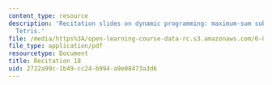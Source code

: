 ```yaml
---
content_type: resource
description: 'Recitation slides on dynamic programming: maximum-sum sub-array and
  Tetris.'
file: /media/https%3A/open-learning-course-data-rc.s3.amazonaws.com/6-006-introduction-to-algorithms-spring-2008/2722a99c1b49cc24b994a9e08473a3d6_recitation18.pdf
file_type: application/pdf
resourcetype: Document
title: Recitation 18
uid: 2722a99c-1b49-cc24-b994-a9e08473a3d6
---
```

